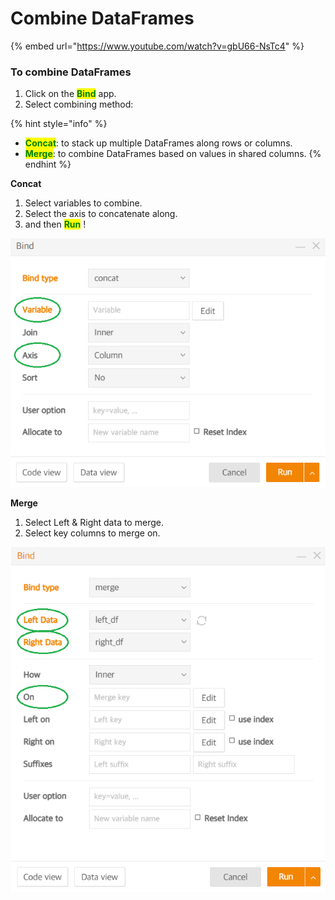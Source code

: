 # Combine DataFrames

{% embed url="https://www.youtube.com/watch?v=gbU66-NsTc4" %}

### To combine DataFrames

1. Click on the <mark style="color:green;">**Bind**</mark> app.
2. Select combining method:

{% hint style="info" %}
* <mark style="color:green;">**Concat**</mark>: to stack up multiple DataFrames along rows or columns.
* <mark style="color:green;">**Merge**</mark>: to combine DataFrames based on values in shared columns.
{% endhint %}

**Concat**

1. Select variables to combine.
2. Select the axis to concatenate along.
3. and then <mark style="color:green;">**Run**</mark> !

![](<../../.gitbook/assets/image (14).png>)

**Merge**

1. Select Left & Right data to merge.
2. Select key columns to merge on.

![](<../../.gitbook/assets/image (6).png>)

